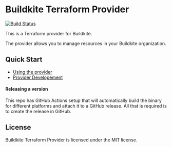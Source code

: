 # Buildkite Terraform Provider

[![Build Status](https://travis-ci.com/jradtilbrook/terraform-provider-buildkite.svg?branch=master)](https://travis-ci.com/jradtilbrook/terraform-provider-buildkite)

This is a Terraform provider for Buildkite.

The provider allows you to manage resources in your Buildkite organization.

## Quick Start

- [Using the provider](https://registry.terraform.io/providers/jradtilbrook/buildkite/latest/docs)
- [Provider Developement](.github/DEVELOPMENT.md)

#### Releasing a version

This repo has GitHub Actions setup that will automatically build the binary for different platforms and attach it to a
GitHub release. All that is required is to create the release in GitHub.

## License

Buildkite Terraform Provider is licensed under the MIT license.
